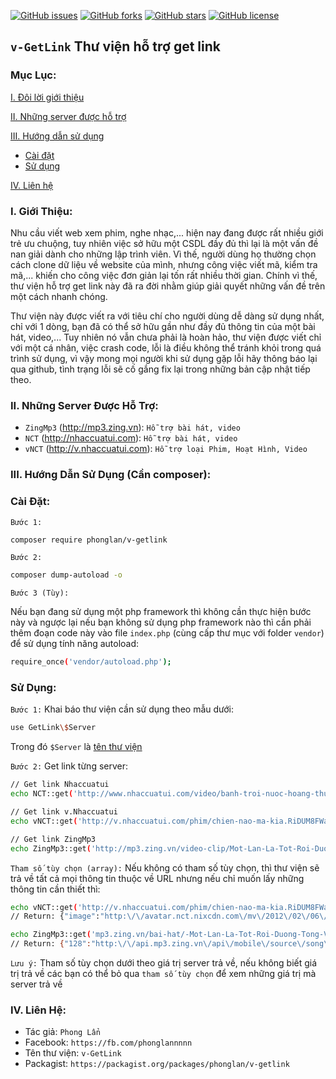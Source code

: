 [![GitHub issues](https://img.shields.io/github/issues/phonglann/v-GetLink.svg?style=plastic)](https://github.com/phonglann/v-GetLink/issues) [![GitHub forks](https://img.shields.io/github/forks/phonglann/v-GetLink.svg?style=plastic)](https://github.com/phonglann/v-GetLink/network) [![GitHub stars](https://img.shields.io/github/stars/phonglann/v-GetLink.svg?style=plastic)](https://github.com/phonglann/v-GetLink/stargazers) [![GitHub license](https://img.shields.io/badge/license-MIT-blue.svg?style=plastic)](https://raw.githubusercontent.com/phonglann/v-GetLink/master/LICENSE)
## `v-GetLink` Thư viện hỗ trợ get link

### Mục Lục:
[I.  Đôi lời giới thiệu](#GioiThieu)

[II. Những server được hỗ trợ](#HoTro)

[III. Hướng dẫn sử dụng](#HuongDan)
- [Cài đặt](#CaiDat)
- [Sử dụng](#SuDung)

[IV. Liên hệ](#LienHe)

<a name="GioiThieu"></a>
### I. Giới Thiệu:
Nhu cầu viết web xem phim, nghe nhạc,... hiện nay đang được rất nhiều giới trẻ ưu chuộng, tuy nhiên việc sở hữu một CSDL đầy đủ thì lại là một vấn đề nan giải dành cho những lập trình viên. Vì thế, người dùng họ thường chọn cách clone dữ liệu về website của mình, nhưng công việc viết mã, kiểm tra mã,... khiến cho công việc đơn giản lại tốn rất nhiều thời gian. Chính vì thế, thư viện hỗ trợ get link này đã ra đời nhằm giúp giải quyết những vấn đề trên một cách nhanh chóng.

Thư viện này được viết ra với tiêu chí cho người dùng dễ dàng sử dụng nhất, chỉ với 1 dòng, bạn đã có thể sở hữu gần như đầy đủ thông tin của một bài hát, video,... Tuy nhiên nó vẫn chưa phải là hoàn hảo, thư viện được viết chỉ với một cá nhân, việc crash code, lỗi là điều không thể tránh khỏi trong quá trình sử dụng, vì vậy mong mọi người khi sử dụng gặp lỗi hãy thông báo lại qua github, tình trạng lỗi sẽ cố gắng fix lại trong những bản cập nhật tiếp theo.

<a name="HoTro"></a>
### II. Những Server Được Hỗ Trợ:
- `ZingMp3` (http://mp3.zing.vn): `Hỗ trợ bài hát, video`
- `NCT` (http://nhaccuatui.com): `Hỗ trợ bài hát, video`
- `vNCT` (http://v.nhaccuatui.com): `Hỗ trợ loại Phim, Hoạt Hình, Video`

<a name="HuongDan"></a>
### III. Hướng Dẫn Sử Dụng (Cần composer):
<a name="CaiDat"></a>
### Cài Đặt:
`Bước 1:`
```sh
composer require phonglan/v-getlink
```

`Bước 2:`
```sh
composer dump-autoload -o
```

`Bước 3 (Tùy):`

Nếu bạn đang sử dụng một php framework thì không cần thực hiện bước này và ngược lại nếu bạn không sử dụng php framework nào thì cần phải thêm đoạn code này vào file `index.php` (cùng cấp thư mục với folder `vendor`) để sử dụng tính năng autoload:
```sh
require_once('vendor/autoload.php');
```

<a name="SuDung"></a>
### Sử Dụng:
`Bước 1:` Khai báo thư viện cần sử dụng theo mẫu dưới:
```sh
use GetLink\$Server
```
Trong đó `$Server` là [tên thư viện](#HoTro)

`Bước 2:` Get link từng server:
```sh
// Get link Nhaccuatui
echo NCT::get('http://www.nhaccuatui.com/video/banh-troi-nuoc-hoang-thuy-linh.RCOvniheFw1h7.html');

// Get link v.Nhaccuatui
echo vNCT::get('http://v.nhaccuatui.com/phim/chien-nao-ma-kia.RiDUM8FWaoTx.html?key=Lw6cR3cu4Fle6');

// Get link ZingMp3
echo ZingMp3::get('http://mp3.zing.vn/video-clip/Mot-Lan-La-Tot-Roi-Duong-Tong-Vi/ZW7O8EDO.html');
```

`Tham số tùy chọn (array):` Nếu không có tham số tùy chọn, thì thư viện sẽ trả về tất cả mọi thông tin thuộc về URL nhưng nếu chỉ muốn lấy những thông tin cần thiết thì:
```sh
echo vNCT::get('http://v.nhaccuatui.com/phim/chien-nao-ma-kia.RiDUM8FWaoTx.html?key=Lw6cR3cu4Fle6', ['image', 'has720']);
// Return: {"image":"http:\/\/avatar.nct.nixcdn.com\/mv\/2012\/02\/06\/cfiMPzRmsk_640.jpg", "has720": false}

echo ZingMp3::get('mp3.zing.vn/bai-hat/-Mot-Lan-La-Tot-Roi-Duong-Tong-Vi/ZW7O8EDO.html', ['source' => [128, 320], "song_id"]);
// Return: {"128":"http:\/\/api.mp3.zing.vn\/api\/mobile\/source\/song\/LGJGTLGNQAXLNLQTLDJTDGLG","320":"http:\/\/api.mp3.zing.vn\/api\/mobile\/source\/song\/LGJGTLGNQAXLNLQTVDGTDGLG","song_id":1075461715}
```

`Lưu ý:` Tham số tùy chọn dưới theo giá trị server trả về, nếu không biết giá trị trả về các bạn có thể bỏ qua `tham số tùy chọn` để xem những giá trị mà server trả về

<a name="LienHe"></a>
### IV. Liên Hệ:
- Tác giả: `Phong Lẩn`
- Facebook: `https://fb.com/phonglannnnn`
- Tên thư viện: `v-GetLink`
- Packagist: `https://packagist.org/packages/phonglan/v-getlink`
